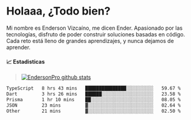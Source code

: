 
# Holaaa, ¿Todo bien?

Mi nombre es Enderson Vizcaíno, me dicen Ender. Apasionado por las tecnologías, disfruto de poder construir soluciones basadas en código. Cada reto está lleno de grandes aprendizajes, y nunca dejamos de aprender. 

#### :chart_with_upwards_trend: Estadisticas
> [![EndersonPro github stats](https://github-readme-stats.vercel.app/api?username=endersonpro&theme=vue-dark&show_icons=true)](https://github.com/anuraghazra/github-readme-stats) 


<!--START_SECTION:waka-->

```txt
TypeScript   8 hrs 43 mins   ███████████████░░░░░░░░░░   59.67 %
Dart         3 hrs 26 mins   ██████░░░░░░░░░░░░░░░░░░░   23.58 %
Prisma       1 hr 10 mins    ██░░░░░░░░░░░░░░░░░░░░░░░   08.05 %
JSON         23 mins         ▓░░░░░░░░░░░░░░░░░░░░░░░░   02.64 %
Other        21 mins         ▓░░░░░░░░░░░░░░░░░░░░░░░░   02.50 %
```

<!--END_SECTION:waka-->

[website]: https://endersonpro.github.io/portfolio/
[twitter]: https://twitter.com/endersonj_
[youtube]: https://youtube.com/ByEnderson
[instagram]: https://instagram.com/endersonvizc
[linkedin]: https://www.linkedin.com/in/enderson-vizcaino-2aa927175/

